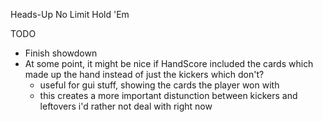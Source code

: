 Heads-Up No Limit Hold 'Em

TODO
- Finish showdown
- At some point, it might be nice if HandScore included the cards which made up the hand instead of just the kickers which don't?
  - useful for gui stuff, showing the cards the player won with
  - this creates a more important distunction between kickers and leftovers i'd rather not deal with right now 